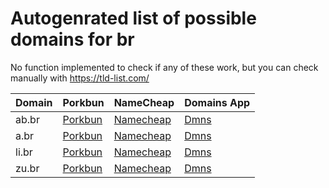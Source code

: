 # Autogenrated list of possible domains for br

No function implemented to check if any of these work, but you can check manually with https://tld-list.com/

| Domain | Porkbun | NameCheap | Domains App |
|---|---|---|---|
| ab.br | [Porkbun](https://porkbun.com/checkout/search?prb=e814663da1&tlds=&idnLanguage=&search=search&q=ab.br) | [Namecheap](https://www.namecheap.com/domains/registration/results/?domain=ab.br) | [Dmns](https://dmns.app/domains?q=ab.br) |
| a.br | [Porkbun](https://porkbun.com/checkout/search?prb=e814663da1&tlds=&idnLanguage=&search=search&q=a.br) | [Namecheap](https://www.namecheap.com/domains/registration/results/?domain=a.br) | [Dmns](https://dmns.app/domains?q=a.br) |
| li.br | [Porkbun](https://porkbun.com/checkout/search?prb=e814663da1&tlds=&idnLanguage=&search=search&q=li.br) | [Namecheap](https://www.namecheap.com/domains/registration/results/?domain=li.br) | [Dmns](https://dmns.app/domains?q=li.br) |
| zu.br | [Porkbun](https://porkbun.com/checkout/search?prb=e814663da1&tlds=&idnLanguage=&search=search&q=zu.br) | [Namecheap](https://www.namecheap.com/domains/registration/results/?domain=zu.br) | [Dmns](https://dmns.app/domains?q=zu.br) |
